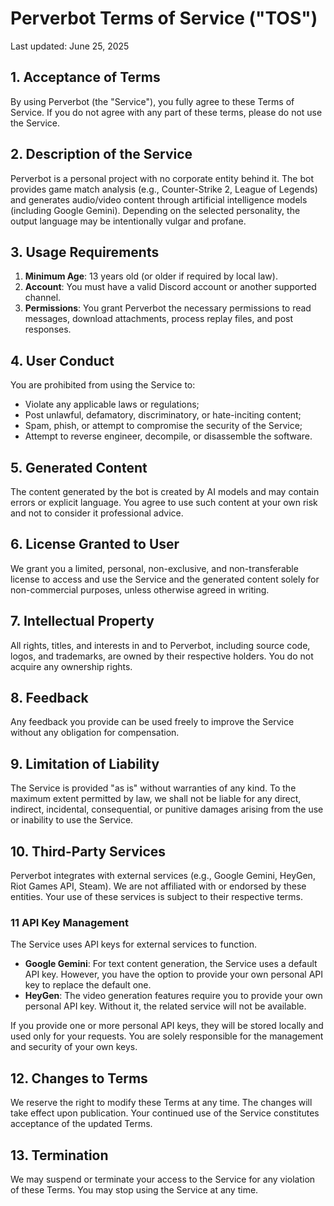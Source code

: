 # Perverbot Terms of Service ("TOS")

Last updated: June 25, 2025

## 1. Acceptance of Terms
By using Perverbot (the "Service"), you fully agree to these Terms of Service. If you do not agree with any part of these terms, please do not use the Service.

## 2. Description of the Service
Perverbot is a personal project with no corporate entity behind it. The bot provides game match analysis (e.g., Counter-Strike 2, League of Legends) and generates audio/video content through artificial intelligence models (including Google Gemini). Depending on the selected personality, the output language may be intentionally vulgar and profane.

## 3. Usage Requirements
1. **Minimum Age**: 13 years old (or older if required by local law).
2. **Account**: You must have a valid Discord account or another supported channel.
3. **Permissions**: You grant Perverbot the necessary permissions to read messages, download attachments, process replay files, and post responses.

## 4. User Conduct
You are prohibited from using the Service to:
- Violate any applicable laws or regulations;
- Post unlawful, defamatory, discriminatory, or hate-inciting content;
- Spam, phish, or attempt to compromise the security of the Service;
- Attempt to reverse engineer, decompile, or disassemble the software.

## 5. Generated Content
The content generated by the bot is created by AI models and may contain errors or explicit language. You agree to use such content at your own risk and not to consider it professional advice.

## 6. License Granted to User
We grant you a limited, personal, non-exclusive, and non-transferable license to access and use the Service and the generated content solely for non-commercial purposes, unless otherwise agreed in writing.

## 7. Intellectual Property
All rights, titles, and interests in and to Perverbot, including source code, logos, and trademarks, are owned by their respective holders. You do not acquire any ownership rights.

## 8. Feedback
Any feedback you provide can be used freely to improve the Service without any obligation for compensation.

## 9. Limitation of Liability
The Service is provided "as is" without warranties of any kind. To the maximum extent permitted by law, we shall not be liable for any direct, indirect, incidental, consequential, or punitive damages arising from the use or inability to use the Service.

## 10. Third-Party Services
Perverbot integrates with external services (e.g., Google Gemini, HeyGen, Riot Games API, Steam). We are not affiliated with or endorsed by these entities. Your use of these services is subject to their respective terms.

### 11 API Key Management
The Service uses API keys for external services to function.

*   **Google Gemini**: For text content generation, the Service uses a default API key. However, you have the option to provide your own personal API key to replace the default one.
*   **HeyGen**: The video generation features require you to provide your own personal API key. Without it, the related service will not be available.

If you provide one or more personal API keys, they will be stored locally and used only for your requests. You are solely responsible for the management and security of your own keys.

## 12. Changes to Terms
We reserve the right to modify these Terms at any time. The changes will take effect upon publication. Your continued use of the Service constitutes acceptance of the updated Terms.

## 13. Termination
We may suspend or terminate your access to the Service for any violation of these Terms. You may stop using the Service at any time. 
